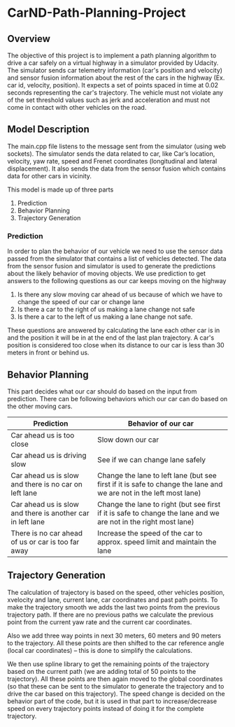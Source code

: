 
# CarND-Path-Planning-Project

## Overview
The objective of this project is to implement a path planning algorithm to drive a car safely on a virtual highway in a simulator provided by Udacity. The simulator sends car telemetry information (car's position and velocity) and sensor fusion information about the rest of the cars in the highway (Ex. car id, velocity, position). It expects a set of points spaced in time at 0.02 seconds representing the car's trajectory. The vehicle must not violate any of the set threshold values such as jerk and acceleration and must not come in contact with other vehicles on the road. 

## Model Description
The main.cpp file listens to the message sent from the simulator (using web sockets). The simulator sends the data related to car, like Car’s location, velocity, yaw rate, speed and Frenet coordinates (longitudinal and lateral displacement). It also sends the data from the sensor fusion which contains data for other cars in vicinity.

This model is made up of three parts

1. Prediction
2. Behavior Planning
3. Trajectory Generation

### Prediction

In order to plan the behavior of our vehicle we need to use the sensor data passed from the simulator that contains a list of vehicles detected. The data from the sensor fusion and simulator is used to generate the predictions about the likely behavior of moving objects. We use prediction to get answers to the following questions as our car keeps moving on the highway

1. Is there any slow moving car ahead of us because of which we have to change the speed of our car or change lane
2. Is there a car to the right of us making a lane change not safe
3. Is there a car to the left of us making a lane change not safe.

These questions are answered by calculating the lane each other car is in and the position it will be in at the end of the last plan trajectory. A car's position is considered too close when its distance to our car is less than 30 meters in front or behind us.

## Behavior Planning

This part decides what our car should do based on the input from prediction. There can be following behaviors which our car can do based on the other moving cars.

| Prediction                                                 | Behavior of our car                                                                                                |
|------------------------------------------------------------|--------------------------------------------------------------------------------------------------------------------|
| Car ahead us is too close                                  | Slow down our car                                                                                                  |
| Car ahead us is driving slow                               | See if we can change lane safely                                                                                   |
| Car ahead us is slow and there is no car on left lane      | Change the lane to left lane (but see first if it is safe to change the lane and we are not in the left most lane) |
| Car ahead us is slow and there is another car in left lane | Change the lane to right (but see first if it is safe to change the lane and we are not in the right most lane)    |
| There is no car ahead of us or car is too far away         | Increase the speed of the car to approx. speed limit and maintain the lane                                         |

## Trajectory Generation

The calculation of trajectory is based on the speed, other vehicles position, xvelocity and lane, current lane, car coordinates and past path points. To make the trajectory smooth we adds the last two points from the previous trajectory path. If there are no previous paths we calculate the previous point from the current yaw rate and the current car coordinates.

Also we add three way points in next 30 meters, 60 meters and 90 meters to the trajectory. All these points are then shifted to the car reference angle (local car coordinates) – this is done to simplify the calculations.

We then use spline library to get the remaining points of the trajectory based on the current path (we are adding total of 50 points to the trajectory). All these points are then again moved to the global coordinates (so that these can be sent to the simulator to generate the trajectory and to drive the car based on this trajectory). The speed change is decided on the behavior part of the code, but it is used in that part to increase/decrease speed on every trajectory points instead of doing it for the complete trajectory.


